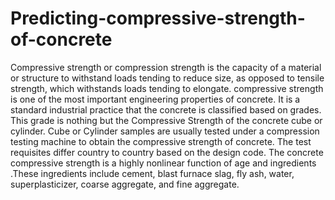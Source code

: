 # Predicting-compressive-strength-of-concrete
Compressive strength or compression strength is the capacity of a material or structure to withstand loads tending to reduce size, as opposed to tensile strength, which withstands loads tending to elongate.  compressive strength is one of the most important engineering properties of concrete. It is a standard industrial practice that the concrete is classified based on grades. This grade is nothing but the Compressive Strength of the concrete cube or cylinder. Cube or Cylinder samples are usually tested under a compression testing machine to obtain the compressive strength of concrete. The test requisites differ country to country based on the design code.  The concrete compressive strength is a highly nonlinear function of age and ingredients .These ingredients include cement, blast furnace slag, fly ash, water, superplasticizer, coarse aggregate, and fine aggregate.
